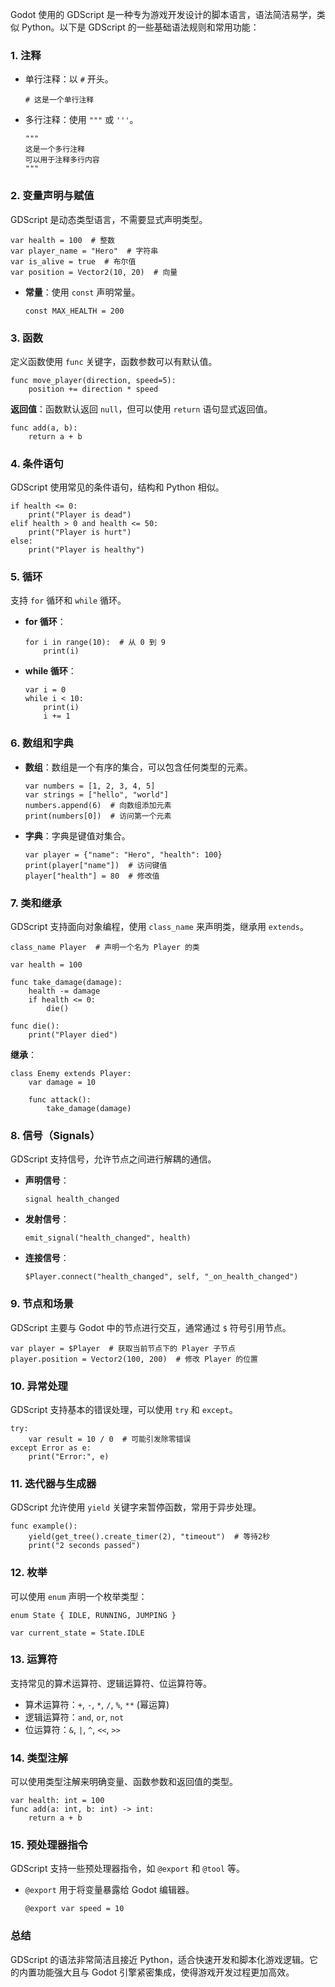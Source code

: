 Godot 使用的 GDScript 是一种专为游戏开发设计的脚本语言，语法简洁易学，类似 Python。以下是 GDScript 的一些基础语法规则和常用功能：

### 1. **注释**
   - 单行注释：以 `#` 开头。
     ```gdscript
     # 这是一个单行注释
     ```
   - 多行注释：使用 `"""` 或 `'''`。
     ```gdscript
     """
     这是一个多行注释
     可以用于注释多行内容
     """
     ```

### 2. **变量声明与赋值**
   GDScript 是动态类型语言，不需要显式声明类型。
   ```gdscript
   var health = 100  # 整数
   var player_name = "Hero"  # 字符串
   var is_alive = true  # 布尔值
   var position = Vector2(10, 20)  # 向量
   ```

   - **常量**：使用 `const` 声明常量。
     ```gdscript
     const MAX_HEALTH = 200
     ```

### 3. **函数**
   定义函数使用 `func` 关键字，函数参数可以有默认值。
   ```gdscript
   func move_player(direction, speed=5):
       position += direction * speed
   ```

   **返回值**：函数默认返回 `null`，但可以使用 `return` 语句显式返回值。
   ```gdscript
   func add(a, b):
       return a + b
   ```

### 4. **条件语句**
   GDScript 使用常见的条件语句，结构和 Python 相似。
   ```gdscript
   if health <= 0:
       print("Player is dead")
   elif health > 0 and health <= 50:
       print("Player is hurt")
   else:
       print("Player is healthy")
   ```

### 5. **循环**
   支持 `for` 循环和 `while` 循环。
   - **for 循环**：
     ```gdscript
     for i in range(10):  # 从 0 到 9
         print(i)
     ```
   - **while 循环**：
     ```gdscript
     var i = 0
     while i < 10:
         print(i)
         i += 1
     ```

### 6. **数组和字典**
   - **数组**：数组是一个有序的集合，可以包含任何类型的元素。
     ```gdscript
     var numbers = [1, 2, 3, 4, 5]
     var strings = ["hello", "world"]
     numbers.append(6)  # 向数组添加元素
     print(numbers[0])  # 访问第一个元素
     ```
   - **字典**：字典是键值对集合。
     ```gdscript
     var player = {"name": "Hero", "health": 100}
     print(player["name"])  # 访问键值
     player["health"] = 80  # 修改值
     ```

### 7. **类和继承**
   GDScript 支持面向对象编程，使用 `class_name` 来声明类，继承用 `extends`。
   ```gdscript
   class_name Player  # 声明一个名为 Player 的类

   var health = 100

   func take_damage(damage):
       health -= damage
       if health <= 0:
           die()

   func die():
       print("Player died")
   ```

   **继承**：
   ```gdscript
   class Enemy extends Player:
       var damage = 10

       func attack():
           take_damage(damage)
   ```

### 8. **信号（Signals）**
   GDScript 支持信号，允许节点之间进行解耦的通信。
   - **声明信号**：
     ```gdscript
     signal health_changed
     ```
   - **发射信号**：
     ```gdscript
     emit_signal("health_changed", health)
     ```
   - **连接信号**：
     ```gdscript
     $Player.connect("health_changed", self, "_on_health_changed")
     ```

### 9. **节点和场景**
   GDScript 主要与 Godot 中的节点进行交互，通常通过 `$` 符号引用节点。
   ```gdscript
   var player = $Player  # 获取当前节点下的 Player 子节点
   player.position = Vector2(100, 200)  # 修改 Player 的位置
   ```

### 10. **异常处理**
   GDScript 支持基本的错误处理，可以使用 `try` 和 `except`。
   ```gdscript
   try:
       var result = 10 / 0  # 可能引发除零错误
   except Error as e:
       print("Error:", e)
   ```

### 11. **迭代器与生成器**
   GDScript 允许使用 `yield` 关键字来暂停函数，常用于异步处理。
   ```gdscript
   func example():
       yield(get_tree().create_timer(2), "timeout")  # 等待2秒
       print("2 seconds passed")
   ```

### 12. **枚举**
   可以使用 `enum` 声明一个枚举类型：
   ```gdscript
   enum State { IDLE, RUNNING, JUMPING }

   var current_state = State.IDLE
   ```

### 13. **运算符**
   支持常见的算术运算符、逻辑运算符、位运算符等。
   - 算术运算符：`+`, `-`, `*`, `/`, `%`, `**` (幂运算)
   - 逻辑运算符：`and`, `or`, `not`
   - 位运算符：`&`, `|`, `^`, `<<`, `>>`

### 14. **类型注解**
   可以使用类型注解来明确变量、函数参数和返回值的类型。
   ```gdscript
   var health: int = 100
   func add(a: int, b: int) -> int:
       return a + b
   ```

### 15. **预处理器指令**
   GDScript 支持一些预处理器指令，如 `@export` 和 `@tool` 等。
   - `@export` 用于将变量暴露给 Godot 编辑器。
     ```gdscript
     @export var speed = 10
     ```

### 总结
GDScript 的语法非常简洁且接近 Python，适合快速开发和脚本化游戏逻辑。它的内置功能强大且与 Godot 引擎紧密集成，使得游戏开发过程更加高效。